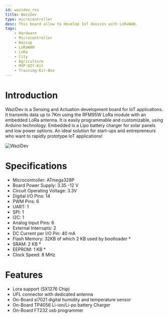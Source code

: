 ```yaml
---
id: wazidev_res
title: WaziDev
type: microcontroller
desc: This board allow to develop IoT devices with LoRaWAN.
tags:
    - Hardware
    - Microcontroller
    - Waziup
    - LoRaWAN
    - LoRa
    - City
    - Agriculture
    - MVP-DIY-Kit
    - Training-Kit-Box
---
```


# Introduction
WaziDev is a Sensing and Actuation development board for IoT applications. It transmits data up to 7Km using the RFM95W LoRa module with an embedded LoRa antenna. It is easily programmable and customizable, using Arduino technology. Embedded is a Lipo battery charger for solar panels and low power options. An ideal solution for start-ups and entrepreneurs who want to rapidly prototype IoT applications!

![WaziDev](media/wazidev.png)


# Specifications

- Microcontroller: ATmega328P
- Board Power Supply: 3.35 -12 V
- Circuit Operating Voltage: 3.3V
- Digital I/O Pins: 14
- PWM Pins: 6
- UART: 1
- SPI: 1
- I2C: 1
- Analog Input Pins: 6
- External Interrupts: 2
- DC Current per I/O Pin: 40 mA
- Flash Memory: 32KB of which 2 KB used by bootloader *
- SRAM: 2 KB *
- EEPROM: 1 KB *
- Clock Speed: 8 MHz

# Features
- Lora support (SX1276 Chip)
- UFL connector with dedicated antenna
- On-Board si7021 digital humidity and temperature sensor
- On-Board TP4056 Li-ion/Li-po battery Charger
- On-Board FT232 usb programmer
